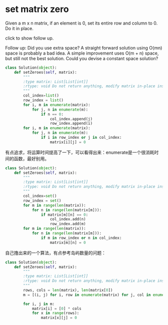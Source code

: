 # set matrix zero

Given a m x n matrix, if an element is 0, set its entire row and column to 0. Do it in place.

click to show follow up.

Follow up:
Did you use extra space?
A straight forward solution using O(mn) space is probably a bad idea.
A simple improvement uses O(m + n) space, but still not the best solution.
Could you devise a constant space solution?

```python
class Solution(object):
    def setZeroes(self, matrix):
        """
        :type matrix: List[List[int]]
        :rtype: void Do not return anything, modify matrix in-place instead.
        """
        col_index=list()
        row_index = list()
        for i, m in enumerate(matrix):
            for j, n in enumerate(m):
                if n == 0:
                    col_index.append(j)
                    row_index.append(i)
        for i, m in enumerate(matrix):
            for j, n in enumerate(m):
                if i in row_index or j in col_index:
                    matrix[i][j] = 0
```
有点追求，将运算时间提高了一下，可以看得出来：enumerate是一个很消耗时间的函数，最好别用。

```python
class Solution(object):
    def setZeroes(self, matrix):
        """
        :type matrix: List[List[int]]
        :rtype: void Do not return anything, modify matrix in-place instead.
        """
        col_index=set()
        row_index = set()
        for m in range(len(matrix)):
            for n in range(len(matrix[m])):
                if matrix[m][n] == 0:
                    col_index.add(n)
                    row_index.add(m)
        for m in range(len(matrix)):
            for n in range(len(matrix[m])):
                if m in row_index or n in col_index:
                    matrix[m][n] = 0

```

自己撸出来的一个算法，有点参考岛屿数量的问题：

```Python
class Solution(object):
    def setZeroes(self, matrix):
        """
        :type matrix: List[List[int]]
        :rtype: void Do not return anything, modify matrix in-place instead.
        """
        rows, cols = len(matrix), len(matrix[0])
        m = [(i, j) for i, row in enumerate(matrix) for j, col in enumerate(row) if matrix[i][j] == 0]

        for i, j in m:
            matrix[i] = [0] * cols
            for x in range(rows):
                matrix[x][j] = 0

```
